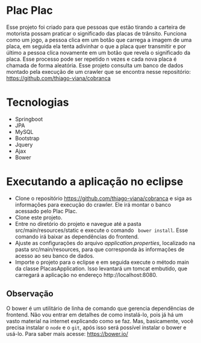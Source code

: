 # Plac Plac
Esse projeto foi criado para que pessoas que estão tirando a carteira de motorista possam praticar o significado das placas de trânsito. Funciona como um jogo, a pessoa clica em um botão que carrega a imagem de uma placa, em seguida ela tenta adivinhar o que a placa quer transmitir e por último a pessoa clica novamente em um botão que revela o significado da placa. Esse processo pode ser repetido n vezes e cada nova placa é chamada de forma aleatória. Esse projeto consulta um banco de dados montado pela execução de um crawler que se encontra nesse repositório: https://github.com/thiago-viana/cobranca

# Tecnologias
  - Springboot
  - JPA
  - MySQL
  - Bootstrap
  - Jquery
  - Ajax
  - Bower

# Executando a aplicação no eclipse
  - Clone o repositório https://github.com/thiago-viana/cobranca e siga as informações para execução do crawler. Ele irá montar o banco acessado pelo Plac Plac.
  - Clone este projeto.
  - Entre no diretório do projeto e navegue até a pasta src/main/resources/static e execute o comando ``` bower install```. Esse comando irá baixar as dependências do frontend.
  - Ajuste as configurações do arquivo *application.properties*, localizado na pasta src/main/resources, para que corresponda às informações de acesso ao seu banco de dados.
  - Importe o projeto para o eclipse e em seguida execute o método main da classe PlacasApplication. Isso levantará um tomcat embutido, que carregará a aplicação no endereço http://localhost:8080.

## Observação
O bower é um utilitário de linha de comando que gerencia dependências de frontend. Não vou entrar em detalhes de como instalá-lo, pois já há um vasto material na internet explicando como se faz. Mas, basicamente, você precisa instalar o ```node``` e o ```git```, após isso será possível instalar o bower e usá-lo. Para saber mais acesse: https://bower.io/
